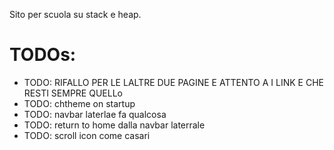 Sito per scuola su stack e heap.

# TODOs:

- TODO: RIFALLO PER LE LALTRE DUE PAGINE E ATTENTO A I LINK E CHE RESTI SEMPRE QUELLo
- TODO: chtheme on startup
- TODO: navbar laterlae fa qualcosa
- TODO: return to home dalla navbar laterrale
- TODO: scroll icon come casari